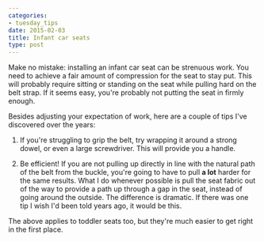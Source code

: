```yaml
---
categories:
- tuesday_tips
date: 2015-02-03
title: Infant car seats
type: post
---
```


Make no mistake: installing an infant car seat can be strenuous work. 
You need to achieve a fair amount of compression for the seat to stay put. This will 
probably require sitting or standing on the seat while pulling hard on the
belt strap. If it seems easy, you're probably not putting the seat in firmly enough.

Besides adjusting your expectation of work, here are a couple of tips I've
discovered over the years:

1. If you're struggling to grip the belt, try wrapping it around a strong dowel, or
even a large screwdriver. This will provide you a handle.

2. Be efficient! If you are not pulling up directly in line with the natural path
of the belt from the buckle, you're going to have to pull **a lot** harder for
the same results. What I do whenever possible is pull the seat fabric out of the
way to provide a path up through a gap in the seat, instead of going around
the outside. The difference is dramatic. If there was one tip I wish I'd been told
years ago, it would be this.

The above applies to toddler seats too, but they're much easier to get right in the 
first place.
